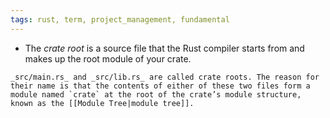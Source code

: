 ```yaml
---
tags: rust, term, project_management, fundamental
---
```

- The _crate root_ is a source file that the Rust compiler starts from and makes up the root module of your crate.

```ad-note
_src/main.rs_ and _src/lib.rs_ are called crate roots. The reason for their name is that the contents of either of these two files form a module named `crate` at the root of the crate’s module structure, known as the [[Module Tree|module tree]].
```
